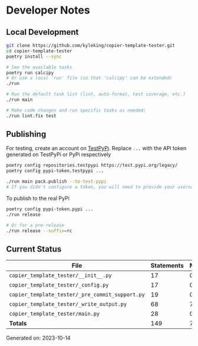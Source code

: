 # Developer Notes

## Local Development

```sh
git clone https://github.com/kyleking/copier-template-tester.git
cd copier-template-tester
poetry install --sync

# See the available tasks
poetry run calcipy
# Or use a local 'run' file (so that 'calcipy' can be extended)
./run

# Run the default task list (lint, auto-format, test coverage, etc.)
./run main

# Make code changes and run specific tasks as needed:
./run lint.fix test
```

## Publishing

For testing, create an account on [TestPyPi](https://test.pypi.org/legacy/). Replace `...` with the API token generated on TestPyPi or PyPi respectively

```sh
poetry config repositories.testpypi https://test.pypi.org/legacy/
poetry config pypi-token.testpypi ...

./run main pack.publish --to-test-pypi
# If you didn't configure a token, you will need to provide your username and password to publish
```

To publish to the real PyPi

```sh
poetry config pypi-token.pypi ...
./run release

# Or for a pre-release
./run release --suffix=rc
```

## Current Status

<!-- {cts} COVERAGE -->
| File                                            |   Statements |   Missing |   Excluded | Coverage   |
|-------------------------------------------------|--------------|-----------|------------|------------|
| `copier_template_tester/__init__.py`            |           17 |         0 |         17 | 100.0%     |
| `copier_template_tester/_config.py`             |           17 |         0 |          3 | 92.0%      |
| `copier_template_tester/_pre_commit_support.py` |           19 |         0 |          0 | 84.4%      |
| `copier_template_tester/_write_output.py`       |           68 |         7 |         13 | 84.8%      |
| `copier_template_tester/main.py`                |           28 |         0 |         15 | 96.7%      |
| **Totals**                                      |          149 |         7 |         48 | 88.8%      |

Generated on: 2023-10-14
<!-- {cte} -->
